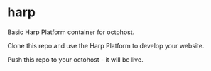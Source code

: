harp
====

Basic Harp Platform container for octohost.

Clone this repo and use the Harp Platform to develop your website.

Push this repo to your octohost - it will be live.
